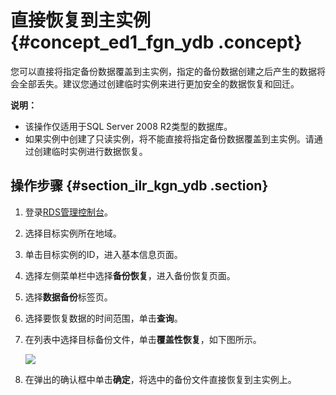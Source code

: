# 直接恢复到主实例 {#concept_ed1_fgn_ydb .concept}

您可以直接将指定备份数据覆盖到主实例，指定的备份数据创建之后产生的数据将会全部丢失。建议您通过创建临时实例来进行更加安全的数据恢复和回迁。

**说明：** 

-   该操作仅适用于SQL Server 2008 R2类型的数据库。
-   如果实例中创建了只读实例，将不能直接将指定备份数据覆盖到主实例。请通过创建临时实例进行数据恢复。

## 操作步骤 {#section_ilr_kgn_ydb .section}

1.  登录[RDS管理控制台](https://rds.console.aliyun.com/)。
2.  选择目标实例所在地域。
3.  单击目标实例的ID，进入基本信息页面。
4.  选择左侧菜单栏中选择**备份恢复**，进入备份恢复页面。
5.  选择**数据备份**标签页。
6.  选择要恢复数据的时间范围，单击**查询**。
7.  在列表中选择目标备份文件，单击**覆盖性恢复**，如下图所示。

    ![](http://static-aliyun-doc.oss-cn-hangzhou.aliyuncs.com/assets/img/7963/6111_zh-CN.png)

8.  在弹出的确认框中单击**确定**，将选中的备份文件直接恢复到主实例上。

